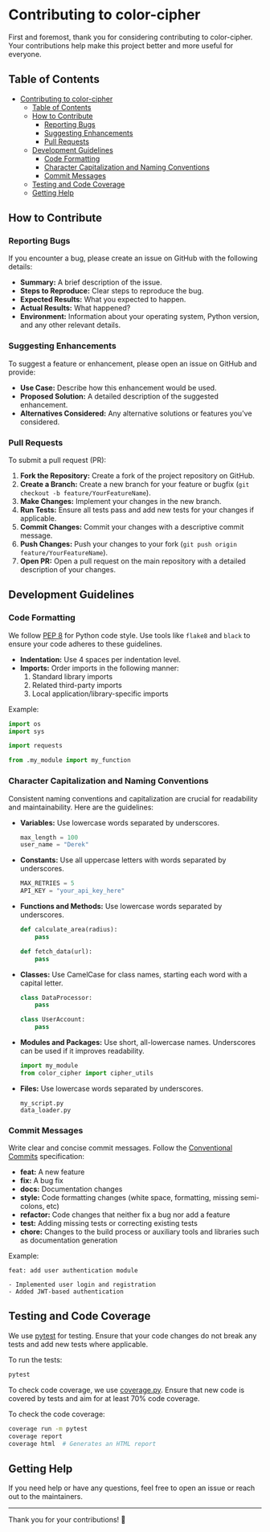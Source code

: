# Contributing to color-cipher

First and foremost, thank you for considering contributing to color-cipher. Your contributions help make this project better and more useful for everyone.

## Table of Contents

- [Contributing to color-cipher](#contributing-to-color-cipher)
  - [Table of Contents](#table-of-contents)
  - [How to Contribute](#how-to-contribute)
    - [Reporting Bugs](#reporting-bugs)
    - [Suggesting Enhancements](#suggesting-enhancements)
    - [Pull Requests](#pull-requests)
  - [Development Guidelines](#development-guidelines)
    - [Code Formatting](#code-formatting)
    - [Character Capitalization and Naming Conventions](#character-capitalization-and-naming-conventions)
    - [Commit Messages](#commit-messages)
  - [Testing and Code Coverage](#testing-and-code-coverage)
  - [Getting Help](#getting-help)

## How to Contribute

### Reporting Bugs

If you encounter a bug, please create an issue on GitHub with the following details:

- **Summary:** A brief description of the issue.
- **Steps to Reproduce:** Clear steps to reproduce the bug.
- **Expected Results:** What you expected to happen.
- **Actual Results:** What happened?
- **Environment:** Information about your operating system, Python version, and any other relevant details.

### Suggesting Enhancements

To suggest a feature or enhancement, please open an issue on GitHub and provide:

- **Use Case:** Describe how this enhancement would be used.
- **Proposed Solution:** A detailed description of the suggested enhancement.
- **Alternatives Considered:** Any alternative solutions or features you've considered.

### Pull Requests

To submit a pull request (PR):

1. **Fork the Repository:** Create a fork of the project repository on GitHub.
2. **Create a Branch:** Create a new branch for your feature or bugfix (`git checkout -b feature/YourFeatureName`).
3. **Make Changes:** Implement your changes in the new branch.
4. **Run Tests:** Ensure all tests pass and add new tests for your changes if applicable.
5. **Commit Changes:** Commit your changes with a descriptive commit message.
6. **Push Changes:** Push your changes to your fork (`git push origin feature/YourFeatureName`).
7. **Open PR:** Open a pull request on the main repository with a detailed description of your changes.

## Development Guidelines

### Code Formatting

We follow [PEP 8](https://www.python.org/dev/peps/pep-0008/) for Python code style. Use tools like `flake8` and `black` to ensure your code adheres to these guidelines.

- **Indentation:** Use 4 spaces per indentation level.
- **Imports:** Order imports in the following manner:
  1. Standard library imports
  2. Related third-party imports
  3. Local application/library-specific imports

Example:

```python
import os
import sys

import requests

from .my_module import my_function
```

### Character Capitalization and Naming Conventions

Consistent naming conventions and capitalization are crucial for readability and maintainability. Here are the guidelines:

- **Variables:** Use lowercase words separated by underscores.

  ```python
  max_length = 100
  user_name = "Derek"
  ```

- **Constants:** Use all uppercase letters with words separated by underscores.

  ```python
  MAX_RETRIES = 5
  API_KEY = "your_api_key_here"
  ```

- **Functions and Methods:** Use lowercase words separated by underscores.

  ```python
  def calculate_area(radius):
      pass

  def fetch_data(url):
      pass
  ```

- **Classes:** Use CamelCase for class names, starting each word with a capital letter.

  ```python
  class DataProcessor:
      pass

  class UserAccount:
      pass
  ```

- **Modules and Packages:** Use short, all-lowercase names. Underscores can be used if it improves readability.

  ```python
  import my_module
  from color_cipher import cipher_utils
  ```

- **Files:** Use lowercase words separated by underscores.

  ```plaintext
  my_script.py
  data_loader.py
  ```

### Commit Messages

Write clear and concise commit messages. Follow the [Conventional Commits](https://www.conventionalcommits.org/en/v1.0.0/) specification:

- **feat:** A new feature
- **fix:** A bug fix
- **docs:** Documentation changes
- **style:** Code formatting changes (white space, formatting, missing semi-colons, etc)
- **refactor:** Code changes that neither fix a bug nor add a feature
- **test:** Adding missing tests or correcting existing tests
- **chore:** Changes to the build process or auxiliary tools and libraries such as documentation generation

Example:

```git commit
feat: add user authentication module

- Implemented user login and registration
- Added JWT-based authentication
```

## Testing and Code Coverage

We use [pytest](https://pytest.org/) for testing. Ensure that your code changes do not break any tests and add new tests where applicable.

To run the tests:

```bash
pytest
```

To check code coverage, we use [coverage.py](https://coverage.readthedocs.io/). Ensure that new code is covered by tests and aim for at least 70% code coverage.

To check the code coverage:

```bash
coverage run -m pytest
coverage report
coverage html  # Generates an HTML report
```

## Getting Help

If you need help or have any questions, feel free to open an issue or reach out to the maintainers.

---

Thank you for your contributions! 🎉
